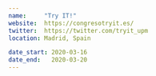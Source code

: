 ```yaml
---
name:     "Try IT!"
website:  https://congresotryit.es/
twitter:  https://twitter.com/tryit_upm
location: Madrid, Spain

date_start: 2020-03-16
date_end:   2020-03-20
---
```


